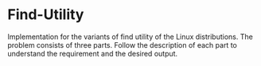 # Find-Utility
 Implementation for the variants of find utility of the Linux distributions.  The problem consists of three parts. Follow the description of each part to understand the  requirement and the desired output.
